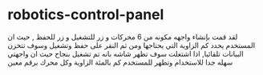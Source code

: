 # robotics-control-panel
لقد قمت بإنشاء واجهه مكونه من 6 محركات و زر للتشغيل و زر للحفظ , حيث ان المستخدم يحدد كم الزاوية التي يحتاجها ومن ثم النقر على حفظ وتشغيل وسوف تتخزن البيانات تلقائيا, اذا اشتغلت سوف تظهر شاشه بانه تم تشغيل بنجاح حيث ان واجهتي سهله جدا للاستخدام وتظهر للمستخدم كم بالمئة الزاوية وكل محرك برقم معين
